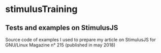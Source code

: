 # stimulusTraining
Tests and examples on StimulusJS
---
Source code of examples I used to prepare my article on StimulusJS
for GNU/Linux Magazine n° 215 (published in may 2018)

